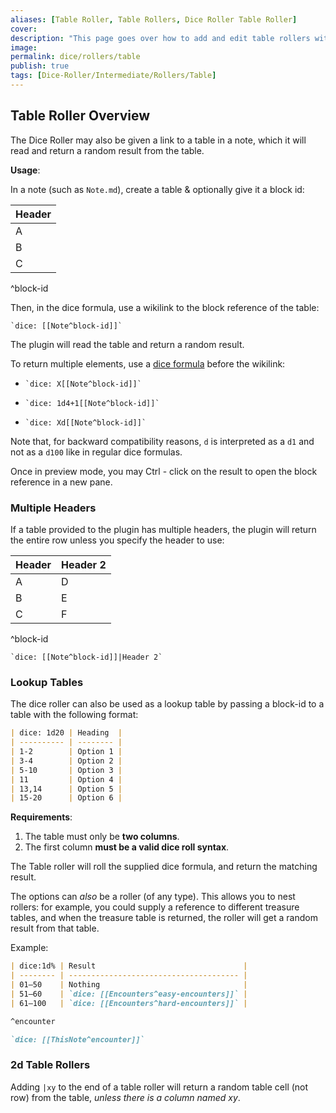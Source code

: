 ```yaml
---
aliases: [Table Roller, Table Rollers, Dice Roller Table Roller]
cover: 
description: "This page goes over how to add and edit table rollers within Obsidian."
image: 
permalink: dice/rollers/table
publish: true
tags: [Dice-Roller/Intermediate/Rollers/Table]
---
```


## Table Roller Overview

The Dice Roller may also be given a link to a table in a note, which it will read and return a random result from the table.

**Usage**:

In a note (such as `Note.md`), create a table & optionally give it a block id:

| Header |
| ------ |
| A      |
| B      |
| C      |
^block-id

Then, in the dice formula, use a wikilink to the block reference of the table:

`` `dice: [[Note^block-id]]` ``

The plugin will read the table and return a random result.

To return multiple elements, use a [dice formula](#dice-rollers) before the wikilink:

-   `` `dice: X[[Note^block-id]]` ``

-   `` `dice: 1d4+1[[Note^block-id]]` ``

-   `` `dice: Xd[[Note^block-id]]` ``

Note that, for backward compatibility reasons, `d` is interpreted as a `d1` and not as a `d100` like in regular dice formulas.

Once in preview mode, you may Ctrl - click on the result to open the block reference in a new pane.

### Multiple Headers

If a table provided to the plugin has multiple headers, the plugin will return the entire row unless you specify the header to use:

| Header | Header 2 |
| ------ | -------- |
| A      | D        |
| B      | E        |
| C      | F        |

^block-id

`` `dice: [[Note^block-id]]|Header 2` ``

### Lookup Tables

The dice roller can also be used as a lookup table by passing a block-id to a table with the following format:

```markdown
| dice: 1d20 | Heading  |
| ---------- | -------- |
| 1-2        | Option 1 |
| 3-4        | Option 2 |
| 5-10       | Option 3 |
| 11         | Option 4 |
| 13,14      | Option 5 |
| 15-20      | Option 6 |
```

**Requirements**:

1. The table must only be **two columns**.
2. The first column **must be a valid dice roll syntax**.

The Table roller will roll the supplied dice formula, and return the matching result.

The options can *also* be a roller (of any type). This allows you to nest rollers: for example, you could supply a reference to different treasure tables, and when the treasure table is returned, the roller will get a random result from that table.

Example:

```markdown
| dice:1d% | Result                                 |
| -------- | -------------------------------------- |
| 01–50    | Nothing                                |
| 51–60    | `dice: [[Encounters^easy-encounters]]` |
| 61–100   | `dice: [[Encounters^hard-encounters]]` |

^encounter

`dice: [[ThisNote^encounter]]`
```

### 2d Table Rollers

Adding `|xy` to the end of a table roller will return a random table cell (not row) from the table, *unless there is a column named xy*.
